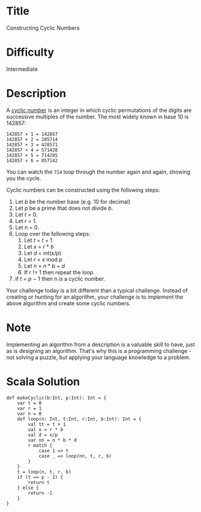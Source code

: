 # Title

Constructing Cyclic Numbers

# Difficulty

Intermediate

# Description

A [cyclic number](https://en.wikipedia.org/wiki/Cyclic_number) is an integer in which cyclic permutations of the digits are successive multiples of the number. The most widely known in base 10 is 142857:

    142857 × 1 = 142857
    142857 × 2 = 285714
    142857 × 3 = 428571
    142857 × 4 = 571428
    142857 × 5 = 714285
    142857 × 6 = 857142

You can watch the `714` loop through the number again and again, showing you the cycle.

Cyclic numbers can be constructed using the following steps: 

1. Let *b* be the number base (e.g. 10 for decimal)
1. Let *p* be a prime that does not divide *b*.
1. Let *t* = 0.
1. Let *r* = 1.
1. Let *n* = 0.
1. Loop over the following steps:
    1. Let *t* = *t* + 1
    1. Let *x* = *r* * *b*
    1. Let *d* = int(*x*/*p*)
    1. Let *r* = *x* mod *p*
    1. Let *n* = *n* * *b* + *d*
    1. If r != 1 then repeat the loop.
1. if *t* = *p* − 1 then n is a cyclic number.

Your challenge today is a bit different than a typical challenge. Instead of creating or hunting for an algorithm, your challenge is to *implement* the above algorithm and create some cyclic numbers. 

# Note

Implementing an algorithm from a description is a valuable skill to have, just as is designing an algorithm. That's why this is a programming challenge - not solving a puzzle, but applying your language knowledge to a problem. 

# Scala Solution

    def makeCyclic(b:Int, p:Int): Int = {
        var t = 0
        var r = 1
        var n = 0
        def loop(n: Int, t:Int, r:Int, b:Int): Int = {
            val tt = t + 1
            val x = r * b
            val d = x/p
            var nn = n * b * d
            r match {
                case 1 => t
                case _ => loop(nn, t, r, b)
            }
        }
        t = loop(n, t, r, b)
        if (t == p - 1) {
            return t
        } else {
            return -1
        }
    }
